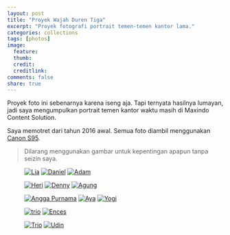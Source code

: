 ```yaml
---
layout: post
title: "Proyek Wajah Duren Tiga"
excerpt: "Proyek fotografi portrait temen-temen kantor lama."
categories: collections
tags: [photos]
image:
  feature: 
  thumb: 
  credit:  
  creditlink: 
comments: false
share: true
---
```


Proyek foto ini sebenarnya karena iseng aja. Tapi ternyata hasilnya lumayan, jadi saya mengumpulkan portrait temen kantor waktu masih di Maxindo Content Solution. 

Saya memotret dari tahun 2016 awal. Semua foto diambil menggunakan [Canon S95](/recommendation/canon-s95-untuk-street-photography/).

> Dilarang menggunakan gambar untuk kepentingan apapun tanpa seizin saya.

<figure class="third">
  <a href="https://farm1.staticflickr.com/314/31487770782_0d263ef167_b_d.jpg"><img src="https://farm1.staticflickr.com/314/31487770782_0d263ef167_z_d.jpg" alt="Lia"></a>
  <a href="https://farm1.staticflickr.com/420/31597445246_4e7e4ac493_b_d.jpg"><img src="https://farm1.staticflickr.com/420/31597445246_4e7e4ac493_z_d.jpg" alt="Daniel"></a>
  <a href="https://farm1.staticflickr.com/717/31597445666_4839db1c53_b_d.jpg"><img src="https://farm1.staticflickr.com/717/31597445666_4839db1c53_z_d.jpg" alt="Adam"></a>
</figure>
<figure class="third">
  <a href="https://farm1.staticflickr.com/558/31634388225_f759aea75e_b_d.jpg"><img src="https://farm1.staticflickr.com/558/31634388225_f759aea75e_z_d.jpg" alt="Heri"></a>
  <a href="https://farm1.staticflickr.com/491/30794925394_7e038582d8_b_d.jpg"><img src="https://farm1.staticflickr.com/491/30794925394_7e038582d8_z_d.jpg" alt="Denny"></a>
  <a href="https://farm1.staticflickr.com/771/31520754751_e2cc5563e0_b_d.jpg"><img src="https://farm1.staticflickr.com/771/31520754751_e2cc5563e0_b_d.jpg" alt="Agung"></a>
</figure>
<figure class="third">
  <a href="https://farm6.staticflickr.com/5589/31597444626_42aba644f8_b_d.jpg"><img src="https://farm6.staticflickr.com/5589/31597444626_42aba644f8_z_d.jpg" alt="Angga Purnama"></a>
  <a href="https://farm1.staticflickr.com/627/31487770402_5c7e57e380_b_d.jpg"><img src="https://farm1.staticflickr.com/627/31487770402_5c7e57e380_z_d.jpg" alt="Aya"></a>
  <a href="https://farm1.staticflickr.com/772/31597445036_68093f3483_b_d.jpg"><img src="https://farm1.staticflickr.com/772/31597445036_68093f3483_z_d.jpg" alt="Yogi"></a>
</figure>
<figure class="half">
  <a href="https://farm1.staticflickr.com/717/30794925274_7413276611_b_d.jpg"><img src="https://farm1.staticflickr.com/717/30794925274_7413276611_z_d.jpg" alt="trio"></a>
  <a href="https://farm1.staticflickr.com/778/31597443936_07ace004e6_b_d.jpg"><img src="https://farm1.staticflickr.com/778/31597443936_07ace004e6_z_d.jpg" alt="Ences"></a>
</figure>
<figure class="half">
  <a href="https://farm1.staticflickr.com/63/31634388655_a5df896398_b_d.jpg"><img src="https://farm1.staticflickr.com/63/31634388655_a5df896398_z_d.jpg" alt="Trio"></a>
  <a href="https://farm1.staticflickr.com/278/31487772062_7770f11024_b_d.jpg"><img src="https://farm1.staticflickr.com/278/31487772062_7770f11024_z_d.jpg" alt="Udin"></a>
</figure>

